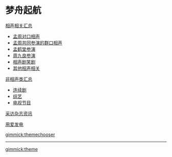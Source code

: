 
# 梦舟起航

[相声相关汇总]()

  * [孟周对口相声](相声相关汇总/孟周对口相声.md)
  * [孟周共同参演的群口相声](相声相关汇总/孟周共同参演的群口相声.md)
  * [孟鹤堂参演](相声相关汇总/孟鹤堂参演.md)
  * [周九良参演](相声相关汇总/周九良参演.md)
  * [相声剧笑剧](相声相关汇总/相声剧笑剧.md)
  * [其他相声相关](相声相关汇总/其他相声相关.md)

[非相声类汇总]()

 * [连续剧](非相声类汇总/连续剧.md)
 * [综艺](非相声类汇总/综艺.md)
 * [电视节目](非相声类汇总/电视节目.md)
 

[采访杂志资讯](采访杂志资讯.md)

[用爱发电](用爱发电.md)

[gimmick:themechooser](页面主题)
- - - - 
[gimmick:theme](cosmo)
